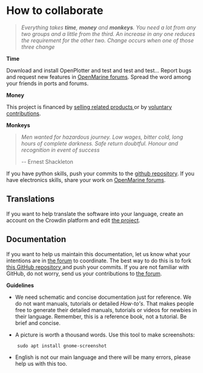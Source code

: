 # How to collaborate


> *Everything takes ***time***, ***money*** and ***monkeys***. You need a lot from any two groups and a little from the third. An increase in any one reduces the requirement for the other two. Change occurs when one of those three change*


**Time**

Download and install OpenPlotter and test and test and test... Report bugs and request new features in [OpenMarine forums](http://forum.openmarine.net/). Spread the word among your friends in ports and forums.

**Money**

This project is financed by [selling related products ](https://shop.openmarine.net/) or by [voluntary contributions](https://www.paypal.com/donate?hosted_button_id=3J8V5AT6M74L4).

**Monkeys**

> *Men wanted for hazardous journey. Low wages, bitter cold, long hours of complete darkness. Safe return doubtful. Honour and recognition in event of success*
>
>-- Ernest Shackleton

If you have python skills, push your commits to the [github repository](https://github.com/openplotter). If you have electronics skills, share your work on [OpenMarine forums](http://forum.openmarine.net/).

## Translations

If you want to help translate the software into your language, create an account on the Crowdin platform and edit [the project](https://crowdin.com/project/openplotter).


## Documentation

If you want to help us maintain this documentation, let us know what your intentions are in [the forum](http://forum.openmarine.net/forumdisplay.php?fid=16) to coordinate. The best way to do this is to fork [this GitHub repository ](https://github.com/openplotter/docs) and push your commits. If you are not familiar with GitHub, do not worry, send us your contributions to [the forum](http://forum.openmarine.net/forumdisplay.php?fid=16).

**Guidelines**

-  We need schematic and concise documentation just for reference. We do not want manuals, tutorials or detailed *How-to's*. That makes people free to generate their detailed manuals, tutorials or videos for newbies in their language. Remember, this is a reference book, not a tutorial. Be brief and concise.

- A picture is worth a thousand words. Use this tool to make screenshots:

```
	sudo apt install gnome-screenshot
```

- English is not our main language and there will be many errors, please help us with this too.
